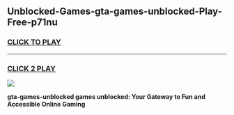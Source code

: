 
## Unblocked-Games-gta-games-unblocked-Play-Free-p71nu
<h3>
<a href="https://premium76.site?title=gta-games-unblocked&ref=18A1">CLICK TO PLAY</a></h3>
<hr>

<h3>
<a href="https://premium76.site?title=gta-games-unblocked&ref=18A1">CLICK 2 PLAY</a>
  
</h3>

<a href="https://premium76.site?title=gta-games-unblocked&ref=18A1"><img src="https://clearcache.store/games.png"></a>


**gta-games-unblocked games unblocked: Your Gateway to Fun and Accessible Online Gaming**
